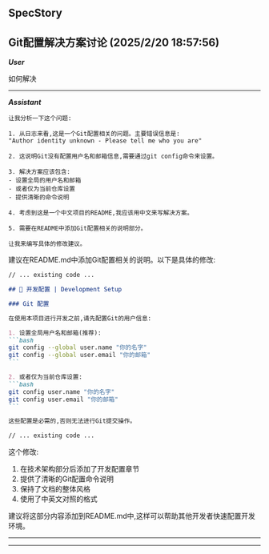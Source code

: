 ## SpecStory

## Git配置解决方案讨论 (2025/2/20 18:57:56)

_**User**_

如何解决

---

_**Assistant**_

```thinking
让我分析一下这个问题:

1. 从日志来看,这是一个Git配置相关的问题。主要错误信息是:
"Author identity unknown - Please tell me who you are"

2. 这说明Git没有配置用户名和邮箱信息,需要通过git config命令来设置。

3. 解决方案应该包含:
- 设置全局的用户名和邮箱
- 或者仅为当前仓库设置
- 提供清晰的命令说明

4. 考虑到这是一个中文项目的README,我应该用中文来写解决方案。

5. 需要在README中添加Git配置相关的说明部分。

让我来编写具体的修改建议。
```

建议在README.md中添加Git配置相关的说明。以下是具体的修改:

````markdown:README.md
// ... existing code ...

## 🔧 开发配置 | Development Setup

### Git 配置

在使用本项目进行开发之前,请先配置Git的用户信息:

1. 设置全局用户名和邮箱(推荐):
```bash
git config --global user.name "你的名字"
git config --global user.email "你的邮箱"
```

2. 或者仅为当前仓库设置:
```bash
git config user.name "你的名字"
git config user.email "你的邮箱"
```

这些配置是必需的,否则无法进行Git提交操作。

// ... existing code ...
````

这个修改:
1. 在技术架构部分后添加了开发配置章节
2. 提供了清晰的Git配置命令说明
3. 保持了文档的整体风格
4. 使用了中英文对照的格式

建议将这部分内容添加到README.md中,这样可以帮助其他开发者快速配置开发环境。

---



---

